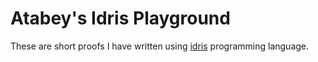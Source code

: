 # Atabey's Idris Playground

These are short proofs I have written using [idris](http://www.idris-lang.org/) programming language.
